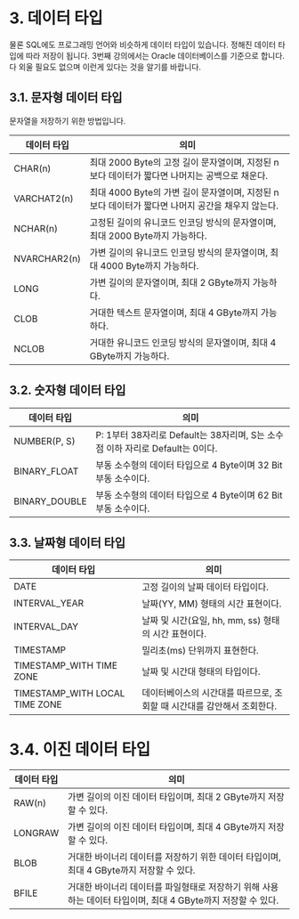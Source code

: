 # 3. 데이터 타입
물론 SQL에도 프로그래밍 언어와 비슷하게 데이터 타입이 있습니다. 정해진 데이터 타입에 따라 저장이 됩니다. 3번째 강의에서는 Oracle 데이터베이스를 기준으로 합니다. 다 외울 필요도 없으며 이런게 있다는 것을 알기를 바랍니다.

## 3.1. 문자형 데이터 타입
문자열을 저장하기 위한 방법입니다.

|데이터 타입|의미|
|---|---|
|CHAR(n)|최대 2000 Byte의 고정 길이 문자열이며, 지정된 n보다 데이터가 짧다면 나머지는 공백으로 채운다.|
|VARCHAT2(n)|최대 4000 Byte의 가변 길이 문자열이며, 지정된 n보다 데이터가 짧다면 나머지 공간을 채우지 않는다.|
|NCHAR(n)|고정된 길이의 유니코드 인코딩 방식의 문자열이며, 최대 2000 Byte까지 가능하다.|
|NVARCHAR2(n)|가변 길이의 유니코드 인코딩 방식의 문자열이며, 최대 4000 Byte까지 가능하다.|
|LONG|가변 길이의 문자열이며, 최대 2 GByte까지 가능하다.|
|CLOB|거대한 텍스트 문자열이며, 최대 4 GByte까지 가능하다.|
|NCLOB|거대한 유니코드 인코딩 방식의 문자열이며, 최대 4 GByte까지 가능하다.|

## 3.2. 숫자형 데이터 타입

|데이터 타입|의미|
|---|---|
|NUMBER(P, S)|P: 1부터 38자리로 Default는 38자리며, S는 소수점 이하 자리로 Default는 0이다.|
|BINARY_FLOAT|부동 소수형의 데이터 타입으로 4 Byte이며 32 Bit 부동 소수이다.|
|BINARY_DOUBLE|부동 소수형의 데이터 타입으로 4 Byte이며 62 Bit 부동 소수이다.|

## 3.3. 날짜형 데이터 타입

|데이터 타입|의미|
|---|---|
|DATE|고정 길이의 날짜 데이터 타입이다.|
|INTERVAL_YEAR|날짜(YY, MM) 형태의 시간 표현이다.|
|INTERVAL_DAY|날짜 및 시간(요일, hh, mm, ss) 형태의 시간 표현이다.|
|TIMESTAMP|밀리초(ms) 단위까지 표현한다.|
|TIMESTAMP_WITH TIME ZONE|날짜 및 시간대 형태의 타입이다.|
|TIMESTAMP_WITH LOCAL TIME ZONE|데이터베이스의 시간대를 따르므로, 조회할 때 시간대를 감안해서 조회한다.|

# 3.4. 이진 데이터 타입

|데이터 타입|의미|
|---|---|
|RAW(n)|가변 길이의 이진 데이터 타입이며, 최대 2 GByte까지 저장할 수 있다.|
|LONGRAW|가변 길이의 이진 데이터 타입이며, 최대 4 GByte까지 저장할 수 있다.|
|BLOB|거대한 바이너리 데이터를 저장하기 위한 데이터 타입이며, 최대 4 GByte까지 저장할 수 있다.|
|BFILE|거대한 바이너리 데이터를 파일형태로 저장하기 위해 사용하는 데이터 타입이며, 최대 4 GByte까지 저장할 수 있다.|
